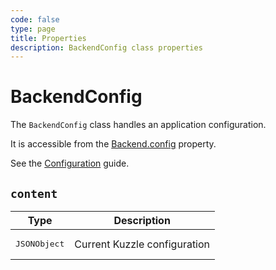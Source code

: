 ```yaml
---
code: false
type: page
title: Properties
description: BackendConfig class properties
---
```


# BackendConfig

The `BackendConfig` class handles an application configuration.  

It is accessible from the [Backend.config](/core/2/framework/classes/backend/properties#config) property.

See the [Configuration](/core/2/guides/advanced/8-configuration) guide.

## `content`

| Type                  | Description                  |
|-----------------------|------------------------------|
| <pre>JSONObject</pre> | Current Kuzzle configuration |
